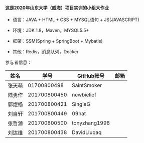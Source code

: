 #### 这是2020年山东大学（威海）项目实训的小组大作业

* 语言：JAVA + HTML + CSS + MYSQL语句 + JS(JAVASCRIPT)

* 环境：JDK 1.8，Maven，MYSQL5.5+

* 框架：SSM(Spring + SpringBoot + Mybatis)

* 其他：Redis，消息队列，Docker

参与者信息：<br>

姓名|学号|GitHub账号|邮箱
----|----|----|----
张天萌|01700800498     |    SaintSmoker           |           <br>
陆勇作|201700800450    |    newbielief            |           <br>
郭煜畅|201700800421    |    SingleG               |           <br>
刘自轩|201700800449    |    09nat                 |           <br>
张哲源|201700800500    |    tonyzhang1998         |           <br>
刘达维|201700800438    |   DavidLIuqaq            |          <br>